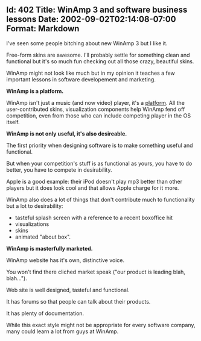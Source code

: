 Id: 402
Title: WinAmp 3 and software business lessons
Date: 2002-09-02T02:14:08-07:00
Format: Markdown
--------------
I've seen some people bitching about new WinAmp
3 but I like it.

Free-form skins are awesome. I'll probably settle for something clean and functional but it's so much fun checking out all those crazy, beautiful skins.

WinAmp might not look like much but in my opinion it teaches a few
important lessons in software developement and marketing.

**WinAmp is a platform.**

WinAmp isn't just a music (and now video) player, it's a
[platform](https://www.joelonsoftware.com/2002/08/30/platforms/). All
the user-contributed skins, visualization components help WinAmp fend
off competition, even from those who can include competing player in the
OS itself.

**WinAmp is not only useful, it's also desireable.**

The first priority when designing software is to make something useful and functional.

But when your competition's stuff is as functional as yours, you have to do better, you have to compete in desirability.

Apple is a good example: their iPod doesn't play mp3
better than other players but it does look cool and that allows Apple
charge for it more.

WinAmp also does a lot of things that don't contribute much to functionality but a lot to desirability:

* tasteful splash screen with a reference to a recent boxoffice hit
* visualizations
* skins
* animated "about box".

**WinAmp is masterfully marketed.**

WinAmp website  has it's own, distinctive voice.

You won't find there cliched market speak ("our product is leading blah,
blah...").

Web site is well designed, tasteful and functional.

It has forums so that people can talk about their products.

It has plenty of documentation.

While this exact style might not be appropriate for every software company, many could learn a lot from guys at WinAmp.
